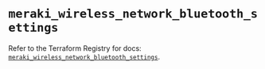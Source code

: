 # `meraki_wireless_network_bluetooth_settings`

Refer to the Terraform Registry for docs: [`meraki_wireless_network_bluetooth_settings`](https://registry.terraform.io/providers/ciscodevnet/meraki/1.7.1/docs/resources/wireless_network_bluetooth_settings).
